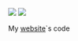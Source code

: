 ![](https://img.shields.io/website?url=https%3A%2F%2Fmiloszkusz.pl)
![](https://img.shields.io/github/license/smellyn3rd/website)

My [website](https://miloszkusz.pl)`s code 
